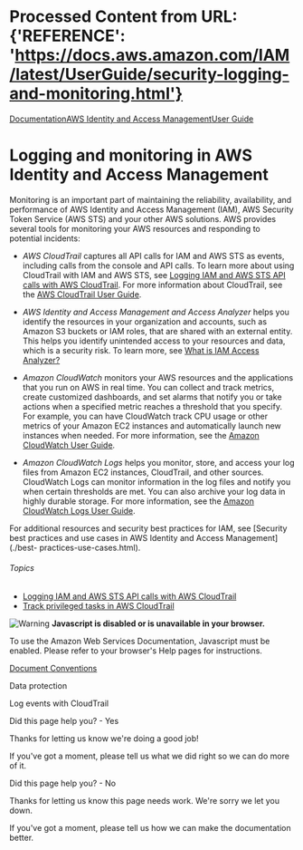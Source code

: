 # Processed Content from URL: {'REFERENCE': 'https://docs.aws.amazon.com/IAM/latest/UserGuide/security-logging-and-monitoring.html'}

[](/pdfs/IAM/latest/UserGuide/iam-ug.pdf#security-logging-and-monitoring "Open
PDF")

[Documentation](/index.html)[AWS Identity and Access
Management](/iam/index.html)[User Guide](introduction.html)

# Logging and monitoring in AWS Identity and Access Management

Monitoring is an important part of maintaining the reliability, availability,
and performance of AWS Identity and Access Management (IAM), AWS Security
Token Service (AWS STS) and your other AWS solutions. AWS provides several
tools for monitoring your AWS resources and responding to potential incidents:

  * _AWS CloudTrail_ captures all API calls for IAM and AWS STS as events, including calls from the console and API calls. To learn more about using CloudTrail with IAM and AWS STS, see [Logging IAM and AWS STS API calls with AWS CloudTrail](./cloudtrail-integration.html). For more information about CloudTrail, see the [AWS CloudTrail User Guide](https://docs.aws.amazon.com/awscloudtrail/latest/userguide/).

  * _AWS Identity and Access Management and Access Analyzer_ helps you identify the resources in your organization and accounts, such as Amazon S3 buckets or IAM roles, that are shared with an external entity. This helps you identify unintended access to your resources and data, which is a security risk. To learn more, see [What is IAM Access Analyzer?](https://docs.aws.amazon.com/IAM/latest/UserGuide/what-is-access-analyzer.html)

  * _Amazon CloudWatch_ monitors your AWS resources and the applications that you run on AWS in real time. You can collect and track metrics, create customized dashboards, and set alarms that notify you or take actions when a specified metric reaches a threshold that you specify. For example, you can have CloudWatch track CPU usage or other metrics of your Amazon EC2 instances and automatically launch new instances when needed. For more information, see the [Amazon CloudWatch User Guide](https://docs.aws.amazon.com/AmazonCloudWatch/latest/monitoring/).

  * _Amazon CloudWatch Logs_ helps you monitor, store, and access your log files from Amazon EC2 instances, CloudTrail, and other sources. CloudWatch Logs can monitor information in the log files and notify you when certain thresholds are met. You can also archive your log data in highly durable storage. For more information, see the [Amazon CloudWatch Logs User Guide](https://docs.aws.amazon.com/AmazonCloudWatch/latest/logs/).

For additional resources and security best practices for IAM, see [Security
best practices and use cases in AWS Identity and Access Management](./best-
practices-use-cases.html).

###### Topics

  * [Logging IAM and AWS STS API calls with AWS CloudTrail](./cloudtrail-integration.html)
  * [Track privileged tasks in AWS CloudTrail](./cloudtrail-track-privileged-tasks.html)

![Warning](https://d1ge0kk1l5kms0.cloudfront.net/images/G/01/webservices/console/warning.png)
**Javascript is disabled or is unavailable in your browser.**

To use the Amazon Web Services Documentation, Javascript must be enabled.
Please refer to your browser's Help pages for instructions.

[Document Conventions](/general/latest/gr/docconventions.html)

Data protection

Log events with CloudTrail

Did this page help you? - Yes

Thanks for letting us know we're doing a good job!

If you've got a moment, please tell us what we did right so we can do more of
it.

Did this page help you? - No

Thanks for letting us know this page needs work. We're sorry we let you down.

If you've got a moment, please tell us how we can make the documentation
better.

